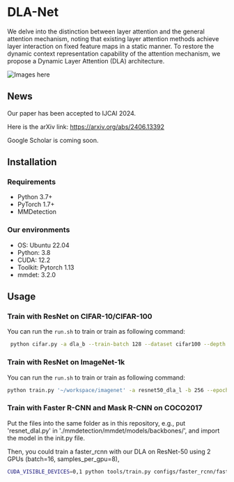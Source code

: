 # DLA-Net

We delve into the distinction between layer attention and the general attention mechanism, noting that existing layer attention methods achieve layer interaction on fixed feature maps in a static manner. To restore the dynamic context representation capability of the attention mechanism, we propose a Dynamic Layer Attention (DLA) architecture.

![Images here](https://github.com/tunantu/Dynamic-Layer-Attention/main/images/DLA.png)

## News
Our paper has been accepted to IJCAI 2024. 

Here is the arXiv link: https://arxiv.org/abs/2406.13392

Google Scholar is coming soon.

##  Installation

### Requirements


- Python 3.7+
- PyTorch 1.7+
- MMDetection


### Our environments
- OS: Ubuntu 22.04
- Python: 3.8
- CUDA: 12.2
- Toolkit: Pytorch 1.13
- mmdet: 3.2.0 

## Usage

### Train with ResNet on CIFAR-10/CIFAR-100

You can run the ```run.sh``` to train or train as following command:

``` bash
 python cifar.py -a dla_b --train-batch 128 --dataset cifar100 --depth 110 --block-name bottleneck --lr 0.1 --epochs 180 --schedule 100 150 --drop-path 0.2   --gamma 0.1 --wd 1e-4 --checkpoint checkpoints/cifar100/resnet-110/dla-l-110
```

### Train with ResNet on ImageNet-1k
You can run the ```run.sh``` to train or train as following command:

```bash
python train.py '~/workspace/imagenet' -a resnet50_dla_l -b 256 --epochs 100 --warmup-epochs 3  --world-size 1 --rank 0 --workers 10
```

### Train with Faster R-CNN and Mask R-CNN on COCO2017
Put the files into the same folder as in this repository, e.g., put 'resnet_dlal.py' in './mmdetection/mmdet/models/backbones/', and import the model in the init.py file.

Then, you could train a faster_rcnn with our DLA on ResNet-50 using 2 GPUs (batch=16, samples_per_gpu=8),

```bash
CUDA_VISIBLE_DEVICES=0,1 python tools/train.py configs/faster_rcnn/faster_rcnn_r50dlal_fpn_1x_coco.py --cfg-options data.samples_per_gpu=8
```
